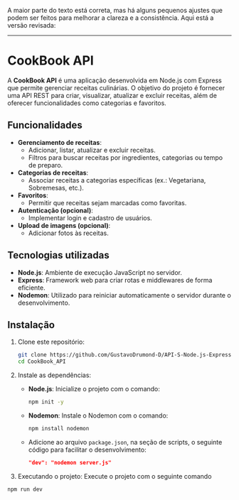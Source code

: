 A maior parte do texto está correta, mas há alguns pequenos ajustes que podem ser feitos para melhorar a clareza e a consistência. Aqui está a versão revisada:

---

# CookBook API

A **CookBook API** é uma aplicação desenvolvida em Node.js com Express que permite gerenciar receitas culinárias. O objetivo do projeto é fornecer uma API REST para criar, visualizar, atualizar e excluir receitas, além de oferecer funcionalidades como categorias e favoritos.

## **Funcionalidades**

- **Gerenciamento de receitas**: 
  - Adicionar, listar, atualizar e excluir receitas.
  - Filtros para buscar receitas por ingredientes, categorias ou tempo de preparo.
- **Categorias de receitas**: 
  - Associar receitas a categorias específicas (ex.: Vegetariana, Sobremesas, etc.).
- **Favoritos**:
  - Permitir que receitas sejam marcadas como favoritas.
- **Autenticação (opcional)**: 
  - Implementar login e cadastro de usuários.
- **Upload de imagens (opcional)**:
  - Adicionar fotos às receitas.

## **Tecnologias utilizadas**

- **Node.js**: Ambiente de execução JavaScript no servidor.
- **Express**: Framework web para criar rotas e middlewares de forma eficiente.
- **Nodemon**: Utilizado para reiniciar automaticamente o servidor durante o desenvolvimento.

## **Instalação**

1. Clone este repositório:
   ```bash
   git clone https://github.com/GustavoDrumond-D/API-S-Node.js-Express/tree/03f6af9709d7fcbab93d260768693b0a476d780d/CookBook_API
   cd CookBook_API
   ```

2. Instale as dependências:
   - **Node.js**: Inicialize o projeto com o comando:
     ```bash
     npm init -y
     ```
   - **Nodemon**: Instale o Nodemon com o comando:
     ```bash
     npm install nodemon
     ```
   - Adicione ao arquivo `package.json`, na seção de scripts, o seguinte código para facilitar o desenvolvimento:
     ```json
     "dev": "nodemon server.js"
     ```

3. Executando o projeto:
  Execute o projeto com o seguinte comando
  ```bash
  npm run dev
  ```
